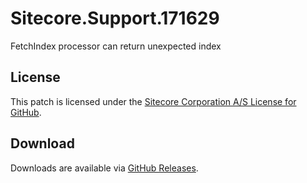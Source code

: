 # Sitecore.Support.171629
FetchIndex processor can return unexpected index

## License  
This patch is licensed under the [Sitecore Corporation A/S License for GitHub](https://github.com/sitecoresupport/Sitecore.Support.171629/blob/master/LICENSE).  

## Download  
Downloads are available via [GitHub Releases](https://github.com/sitecoresupport/Sitecore.Support.171629/releases).  
